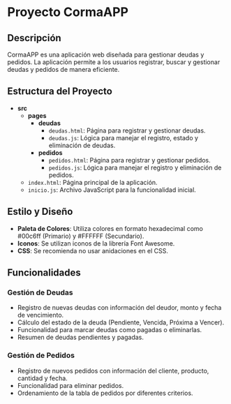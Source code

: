 # Proyecto CormaAPP

## Descripción
CormaAPP es una aplicación web diseñada para gestionar deudas y pedidos. La aplicación permite a los usuarios registrar, buscar y gestionar deudas y pedidos de manera eficiente.

## Estructura del Proyecto
- **src**
  - **pages**
    - **deudas**
      - `deudas.html`: Página para registrar y gestionar deudas.
      - `deudas.js`: Lógica para manejar el registro, estado y eliminación de deudas.
    - **pedidos**
      - `pedidos.html`: Página para registrar y gestionar pedidos.
      - `pedidos.js`: Lógica para manejar el registro y eliminación de pedidos.
  - `index.html`: Página principal de la aplicación.
  - `inicio.js`: Archivo JavaScript para la funcionalidad inicial.

## Estilo y Diseño
- **Paleta de Colores**: Utiliza colores en formato hexadecimal como #00c6ff (Primario) y #FFFFFF (Secundario).
- **Iconos**: Se utilizan iconos de la librería Font Awesome.
- **CSS**: Se recomienda no usar anidaciones en el CSS.

## Funcionalidades

### Gestión de Deudas
- Registro de nuevas deudas con información del deudor, monto y fecha de vencimiento.
- Cálculo del estado de la deuda (Pendiente, Vencida, Próxima a Vencer).
- Funcionalidad para marcar deudas como pagadas o eliminarlas.
- Resumen de deudas pendientes y pagadas.

### Gestión de Pedidos
- Registro de nuevos pedidos con información del cliente, producto, cantidad y fecha.
- Funcionalidad para eliminar pedidos.
- Ordenamiento de la tabla de pedidos por diferentes criterios.
